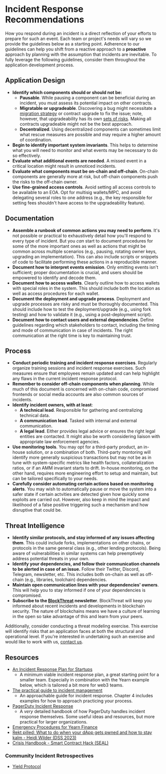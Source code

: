 # Incident Response Recommendations

How you respond during an incident is a direct reflection of your efforts to prepare for such an event. Each team or project's needs will vary so we provide the guidelines below as a starting point. Adherence to our guidelines can help you shift from a reactive approach to a **proactive** approach by planning with the assumption that incidents are inevitable. To fully leverage the following guidelines, consider them throughout the application development process.

## Application Design

- **Identify which components should or should not be:**
  - **Pausable**. While pausing a component can be beneficial during an incident, you must assess its potential impact on other contracts.
  - **Migratable or upgradeable**. Discovering a bug might necessitate a [migration strategy](https://blog.trailofbits.com/2018/10/29/how-contract-migration-works/) or contract upgrade to fix the issue; note, however, that upgradeability has its own [sets of risks](https://blog.trailofbits.com/2020/12/16/breaking-aave-upgradeability/). Making all contracts upgradeable might not be the best approach.
  - **Decentralized**. Using decentralized components can sometimes limit what rescue measures are possible and may require a higher amount of coordination.
- **Begin to identify important system invariants**. This helps to determine what you will need to monitor and what events may be necessary to do so effectively.
- **Evaluate what additional events are needed**. A missed event in a critical location might result in unnoticed incidents.
- **Evaluate what components must be on-chain and off-chain**. On-chain components are generally more at risk, but off-chain components push the risks to the off-chain owner.
- **Use fine-grained access controls**. Avoid setting all access controls to be available to an EOA. Opt for multisig wallets/MPC, and avoid delegating several roles to one address (e.g., the key responsible for setting fees shouldn't have access to the upgradeability feature).

## Documentation

- **Assemble a runbook of common actions you may need to perform**. It's not possible or practical to exhaustively detail how you'll respond to every type of incident. But you _can_ start to document procedures for some of the more important ones as well as actions that might be common across multiple scenarios (e.g., pausing, rotating owner keys, upgrading an implementation). This can also include scripts or snippets of code to facilitate performing these actions in a reproducible manner.
- **Document how to interpret events emission**. Only emitting events isn't sufficient; proper documentation is crucial, and users should be empowered to identify and decode them.
- **Document how to access wallets**. Clearly outline how to access wallets with special roles in the system. This should include both the location as well as access procedures for each wallet.
- **Document the deployment and upgrade process**. Deployment and upgrade processes are risky and must be thoroughly documented. This should include how to test the deployment/upgrade (e.g., using fork testing) and how to validate it (e.g., using a post-deployment script).
- **Document how to contact users and external dependencies**. Define guidelines regarding which stakeholders to contact, including the timing and mode of communication in case of incidents. The right communication at the right time is key to maintaining trust.

## Process

- **Conduct periodic training and incident response exercises**. Regularly organize training sessions and incident response exercises. Such measures ensure that employees remain updated and can help highlight any flaws in the current incident response protocol.
- **Remember to consider off-chain components when planning**. While much of this document is concerned with on-chain code, compromised frontends or social media accounts are also common sources of incidents.
- **Identify incident owners, with at least**:
  - **A technical lead**. Responsible for gathering and centralizing technical data.
  - **A communication lead**. Tasked with internal and external communication.
  - **A legal lead**. Either provides legal advice or ensures the right legal entities are contacted. It might also be worth considering liaison with appropriate law enforcement agencies.
- **Use monitoring tools**. You may opt for a third-party product, an in-house solution, or a combination of both. Third-party montoring will identify more generally suspicious transactions but may not be as in tune with system-specific metrics like health factors, collateralization ratios, or if an AMM invariant starts to drift. In-house monitoring, on the other hand, requires more engineering effort to setup and maintain, but can be tailored specifically to your needs.
- **Carefully consider automating certain actions based on monitoring alerts**. You may wish to automatically pause or move the system into a safer state if certain actvities are detected given how quickly some exploits are carried out. However, also keep in mind the impact and likelihood of a false positive triggering such a mechanism and how disruptive that could be.

## Threat Intelligence

- **Identify similar protocols, and stay informed of any issues affecting them**. This could include forks, implementations on other chains, or protocols in the same general class (e.g., other lending protocols). Being aware of vulnerabilities in similar systems can help preemptively address potential threats in your own.
- **Identify your dependencies, and follow their communication channels to be alerted in case of an issue.** Follow their Twitter, Discord, Telegram, newsletter, etc. This includes both on-chain as well as off-chain (e.g., libraries, toolchain) dependencies.
- **Maintain open communication lines with your dependencies' owners**. This will help you to stay informed if one of your dependencies is compromised.
- **Subscribe to the [BlockThreat](https://newsletter.blockthreat.io/) newsletter**. BlockThreat will keep you informed about recent incidents and developments in blockchain security. The nature of blockchains means we have a culture of learning in the open so take advantage of this and learn from your peers.

Additionally, consider conducting a threat modeling exercise. This exercise will identify risks that an application faces at both the structural and operational level. If you're interested in undertaking such an exercise and would like to work with us, [contact us](https://www.trailofbits.com/contact/).

## Resources

- [An Incident Response Plan for Startups](https://medium.com/starting-up-security/an-incident-response-plan-for-startups-26549596b914)
  - A minimum viable incident response plan, a great starting point for a smaller team. Especially in combination with the Yearn example below, which is tailored a bit more for web3 teams.
- [The practical guide to incident management](https://incident.io/guide)
  - An approachable guide for incident response. Chapter 4 includes examples for how to approach practicing your process.
- [PagerDuty Incident Response](https://response.pagerduty.com/)
  - A _very_ detailed handbook of how PagerDuty handles incident response themselves. Some useful ideas and resources, but more practical for larger organizations.
- [Emergency Procedures for Yearn Finance](https://github.com/yearn/yearn-devdocs/blob/master/docs/developers/security/EMERGENCY.md)
- [Rekt pilled: What to do when your dApp gets pwned and how to stay kalm - Heidi Wilder (DSS 2023)](https://www.youtube.com/watch?v=TDlkkg8N0wc)
- [Crisis Handbook - Smart Contract Hack (SEAL)](https://docs.google.com/document/d/1DaAiuGFkMEMMiIuvqhePL5aDFGHJ9Ya6D04rdaldqC0/edit)

### Community Incident Retrospectives

- [Yield Protocol](https://web.archive.org/web/20230105183841/https://medium.com/yield-protocol/post-mortem-of-incident-on-august-5th-2022-7bb70dbb9ada)
